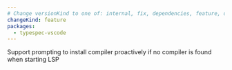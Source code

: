 ```yaml
---
# Change versionKind to one of: internal, fix, dependencies, feature, deprecation, breaking
changeKind: feature
packages:
  - typespec-vscode
---
```


Support prompting to install compiler proactively if no compiler is found when starting LSP
